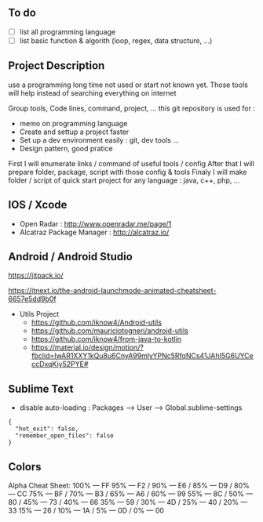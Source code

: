 ## To do
- [ ] list all programming language
- [ ] list basic function & algorith (loop, regex, data structure, ...)

## Project Description

use a programming long time not used or start not known yet. Those tools will help instead of searching everything on internet

Group tools, Code lines, command, project, ...
this git repository is used for :
- memo on programming language
- Create and settup a project faster
- Set up a dev environment easily : git, dev tools ...
- Design pattern, good pratice

First I will enumerate links / command of useful tools / config
After that I will prepare folder, package, script with those config & tools
Finaly I will make folder / script of quick start project for any language : java, c++, php, ...

## IOS / Xcode 

- Open Radar : http://www.openradar.me/page/1
- Alcatraz Package Manager : http://alcatraz.io/

## Android / Android Studio

https://jitpack.io/

https://itnext.io/the-android-launchmode-animated-cheatsheet-6657e5dd9b0f

* Utils Project
   * https://github.com/iknow4/Android-utils
   * https://github.com/mauriciotogneri/android-utils
   * https://github.com/iknow4/from-java-to-kotlin
   * https://material.io/design/motion/?fbclid=IwAR1XXY1kQu8u6CnyA99mlyYPNc5RfqNCs41JAhI5G6UYCeccDxqKiy52PYE#

## Sublime Text

- disable auto-loading : Packages --> User --> Global.sublime-settings
```
{ 
  "hot_exit": false,
  "remember_open_files": false
}
```

## Colors

Alpha Cheat Sheet:
100% — FF
95% — F2 / 90% — E6 / 85% — D9 / 80% — CC 
75% — BF / 70% — B3 / 65% — A6 / 60% — 99
55% — 8C / 50% — 80 / 45% — 73 / 40% — 66
35% — 59 / 30% — 4D / 25% — 40 / 20% — 33
15% — 26 / 10% — 1A / 5% — 0D / 0% — 00  
